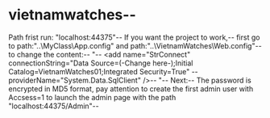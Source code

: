 # vietnamwatches--
Path frist run: "localhost:44375"--
If you want the project to work,--
first go to path:"..\MyClass\App.config" and path:"..\VietnamWatches\Web.config"--
to change the content:--
"<connectionStrings>--
		<add name="StrConnect" connectionString="Data Source=(-Change here-);Initial Catalog=VietnamWatches01;Integrated Security=True" --providerName="System.Data.SqlClient" />--
</connectionStrings>"--
Next:--
The password is encrypted in MD5 format, pay attention to create the first admin user with Accsess=1 to launch the admin page with the path "localhost:44375/Admin"--
